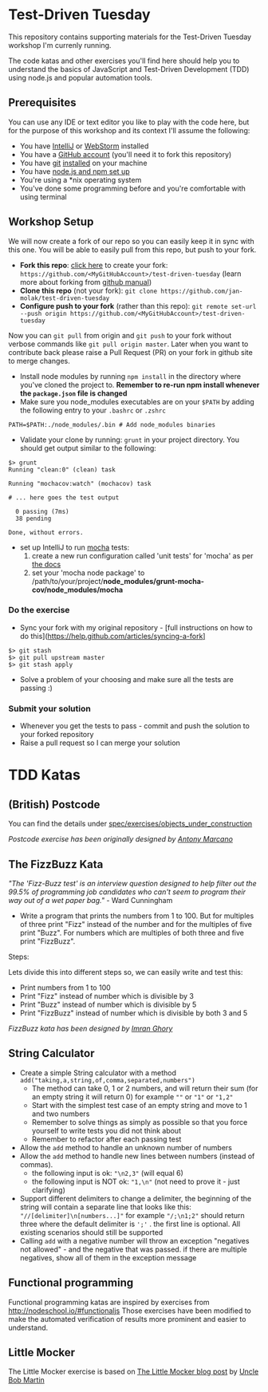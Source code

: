 # Test-Driven Tuesday
This repository contains supporting materials for the Test-Driven Tuesday workshop I'm currenly running.

The code katas and other exercises you'll find here should help you to understand the basics of JavaScript and Test-Driven Development (TDD) using node.js and popular automation tools.

## Prerequisites
You can use any IDE or text editor you like to play with the code here, but for the purpose of this workshop and its context I'll assume the following:
* You have [IntelliJ](http://www.jetbrains.com/idea/) or [WebStorm](http://www.jetbrains.com/webstorm/) installed
* You have a [GitHub account](https://github.com/join) (you'll need it to fork this repository)
* You have [git](http://git-scm.com/) [installed](https://help.github.com/articles/set-up-git) on your machine
* You have [node.js and npm set up](http://nodejs.org/)
* You're using a *nix operating system
* You've done some programming before and you're comfortable with using terminal

## Workshop Setup

We will now create a fork of our repo so you can easily keep it in sync with this one. You will be able to easily pull from this repo, but push to your fork. 

* **Fork this repo**: [click here](https://github.com/jan-molak/test-driven-tuesday/fork) to create your fork: `https://github.com/<MyGitHubAccount>/test-driven-tuesday` (learn more about forking from [github manual](https://help.github.com/articles/fork-a-repo))
* **Clone this repo** (not your fork): `git clone https://github.com/jan-molak/test-driven-tuesday`
* **Configure push to your fork** (rather than this repo): `git remote set-url --push origin https://github.com/<MyGitHubAccount>/test-driven-tuesday`

Now you can `git pull` from origin and `git push` to your fork without verbose commands like `git pull origin master`. Later when you want to contribute back please raise a Pull Request (PR) on your fork in github site to merge changes.

* Install node modules by running `npm install` in the directory where you've cloned the project to. **Remember to re-run npm install whenever the `package.json` file is changed**
* Make sure you node_modules executables are on your `$PATH` by adding the following entry to your `.bashrc` or `.zshrc`
```
PATH=$PATH:./node_modules/.bin # Add node_modules binaries
```
* Validate your clone by running: `grunt` in your project directory. You should get output similar to the following:
```
$> grunt                                                                                                               Running "clean:0" (clean) task

Running "mochacov:watch" (mochacov) task

# ... here goes the test output

  0 passing (7ms)
  38 pending

Done, without errors.
```
* set up IntelliJ to run [mocha](http://visionmedia.github.io/mocha/) tests:
  1. create a new run configuration called 'unit tests' for 'mocha' as per [the docs](https://www.jetbrains.com/idea/webhelp/creating-and-editing-run-debug-configurations.html)
  2. set your 'mocha node package' to /path/to/your/project/**node_modules/grunt-mocha-cov/node_modules/mocha**


### Do the exercise
* Sync your fork with my original repository - [full instructions on how to do this](https://help.github.com/articles/syncing-a-fork]
```
$> git stash
$> git pull upstream master
$> git stash apply
```
* Solve a problem of your choosing and make sure all the tests are passing :)

### Submit your solution
* Whenever you get the tests to pass - commit and push the solution to your forked repository
* Raise a pull request so I can merge your solution

# TDD Katas

## (British) Postcode

You can find the details under [spec/exercises/objects_under_construction](https://github.com/jan-molak/test-driven-tuesday/tree/master/spec/exercises/objects_under_construction)

_Postcode exercise has been originally designed by [Antony Marcano](http://antonymarcano.com/blog/)_

## The FizzBuzz Kata

_"The 'Fizz-Buzz test' is an interview question designed to help filter out the 99.5% of programming job candidates who can't seem to program their way out of a wet paper bag."_ - Ward Cunningham

- Write a program that prints the numbers from 1 to 100. But for multiples of three print "Fizz" instead of the number and for the multiples of five print "Buzz". For numbers which are multiples of both three and five print "FizzBuzz".

Steps:

Lets divide this into different steps so, we can easily write and test this:
- Print numbers from 1 to 100
- Print "Fizz" instead of number which is divisible by 3
- Print "Buzz" instead of number which is divisible by 5
- Print "FizzBuzz" instead of number which is divisible by both 3 and 5

_FizzBuzz kata has been designed by [Imran Ghory](http://imranontech.com/2007/01/24/using-fizzbuzz-to-find-developers-who-grok-coding/)_

## String Calculator

- Create a simple String calculator with a method `add("taking,a,string,of,comma,separated,numbers")`
    - The method can take 0, 1 or 2 numbers, and will return their sum (for an empty string it will
      return 0) for example `""` or `"1"` or `"1,2"`
    - Start with the simplest test case of an empty string and move to 1 and two numbers
    - Remember to solve things as simply as possible so that you force yourself to write tests you did
      not think about
    - Remember to refactor after each passing test
- Allow the `add` method to handle an unknown number of numbers
- Allow the `add` method to handle new lines between numbers (instead of commas).
    - the following input is ok:  `"\n2,3"`  (will equal 6)
    - the following input is NOT ok:  `"1,\n"` (not need to prove it - just clarifying)
- Support different delimiters
        to change a delimiter, the beginning of the string will contain a separate line that looks like this:   
        `"//[delimiter]\n[numbers...]"` for example `"/;\n1;2"` should return three where the default delimiter is `';'` .
        the first line is optional. All existing scenarios should still be supported
- Calling `add` with a negative number will throw an exception "negatives not allowed" - and the negative that was passed.
  if there are multiple negatives, show all of them in the exception message 

## Functional programming

Functional programming katas are inspired by exercises from http://nodeschool.io/#functionaljs
Those exercises have been modified to make the automated verification of results more prominent and easier to understand.

## Little Mocker

The Little Mocker exercise is based on [The Little Mocker blog post](http://blog.8thlight.com/uncle-bob/2014/05/14/TheLittleMocker.html) by
[Uncle Bob Martin](http://en.wikipedia.org/wiki/Robert_Cecil_Martin)
